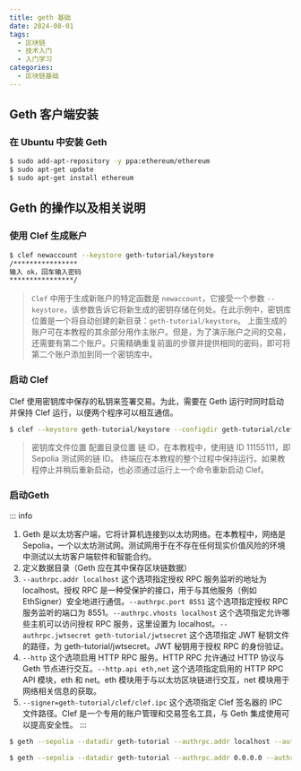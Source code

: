 ```yaml
---
title: geth 基础
date: 2024-08-01
tags: 
  - 区块链
  - 技术入门
  - 入门学习
categories: 
  - 区块链基础
---
```


## Geth 客户端安装

### 在 Ubuntu 中安装 Geth

```bash
$ sudo add-apt-repository -y ppa:ethereum/ethereum
$ sudo apt-get update
$ sudo apt-get install ethereum
```

## Geth 的操作以及相关说明

### 使用 Clef 生成账户

```bash
$ clef newaccount --keystore geth-tutorial/keystore
/****************
输入 ok，回车输入密码
****************/
```

> `Clef` 中用于生成新账户的特定函数是 `newaccount`，它接受一个参数 `--keystore`，该参数告诉它将新生成的密钥存储在何处。在此示例中，密钥库位置是一个将自动创建的新目录：`geth-tutorial/keystore`。
> 上面生成的账户可在本教程的其余部分用作主账户。但是，为了演示账户之间的交易，还需要有第二个账户。只需精确重复前面的步骤并提供相同的密码，即可将第二个账户添加到同一个密钥库中。

### 启动 Clef

Clef 使用密钥库中保存的私钥来签署交易。为此，需要在 Geth 运行时同时启动并保持 Clef 运行，以便两个程序可以相互通信。

```bash
$ clef --keystore geth-tutorial/keystore --configdir geth-tutorial/clef --chainid 11155111
```

> 密钥库文件位置
> 配置目录位置
> 链 ID，在本教程中，使用链 ID 11155111，即 Sepolia 测试网的链 ID。
> 终端应在本教程的整个过程中保持运行。如果教程停止并稍后重新启动，也必须通过运行上一个命令重新启动 Clef。

### 启动Geth

::: info
1. Geth 是以太坊客户端，它将计算机连接到以太坊网络。在本教程中，网络是 Sepolia，一个以太坊测试网。测试网用于在不存在任何现实价值风险的环境中测试以太坊客户端软件和智能合约。
2. 定义数据目录（Geth 应在其中保存区块链数据）
3. `--authrpc.addr localhost` 这个选项指定授权 RPC 服务监听的地址为 localhost。授权 RPC 是一种受保护的接口，用于与其他服务（例如 EthSigner）安全地进行通信。`--authrpc.port 8551` 这个选项指定授权 RPC 服务监听的端口为 8551。`--authrpc.vhosts localhost` 这个选项指定允许哪些主机可以访问授权 RPC 服务，这里设置为 localhost。`--authrpc.jwtsecret geth-tutorial/jwtsecret` 这个选项指定 JWT 秘钥文件的路径，为 geth-tutorial/jwtsecret。JWT 秘钥用于授权 RPC 的身份验证。
4. `--http` 这个选项启用 HTTP RPC 服务。HTTP RPC 允许通过 HTTP 协议与 Geth 节点进行交互。`--http.api eth,net` 这个选项指定启用的 HTTP RPC API 模块，eth 和 net。eth 模块用于与以太坊区块链进行交互，net 模块用于网络相关信息的获取。
5. `--signer=geth-tutorial/clef/clef.ipc` 这个选项指定 Clef 签名器的 IPC 文件路径。Clef 是一个专用的账户管理和交易签名工具，与 Geth 集成使用可以提高安全性。
:::

```bash
$ geth --sepolia --datadir geth-tutorial --authrpc.addr localhost --authrpc.port 8551 --authrpc.vhosts localhost --authrpc.jwtsecret geth-tutorial/jwtsecret --http --http.api eth,net --signer=geth-tutorial/clef/clef.ipc --http

$ geth --sepolia --datadir geth-tutorial --authrpc.addr 0.0.0.0 --authrpc.port 8551 --authrpc.vhosts=* --authrpc.jwtsecret geth-tutorial/jwtsecret --http --http.addr 0.0.0.0 --http.api eth,net --signer=geth-tutorial/clef/clef.ipc
```

